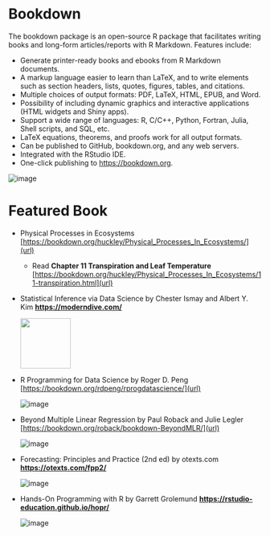 # Bookdown
The bookdown package is an open-source R package that facilitates writing books and long-form articles/reports with R Markdown. Features include:

* Generate printer-ready books and ebooks from R Markdown documents.
* A markup language easier to learn than LaTeX, and to write elements such as section headers, lists, quotes, figures, tables, and citations.
* Multiple choices of output formats: PDF, LaTeX, HTML, EPUB, and Word.
* Possibility of including dynamic graphics and interactive applications (HTML widgets and Shiny apps).
* Support a wide range of languages: R, C/C++, Python, Fortran, Julia, Shell scripts, and SQL, etc.
* LaTeX equations, theorems, and proofs work for all output formats.
* Can be published to GitHub, bookdown.org, and any web servers.
* Integrated with the RStudio IDE.
* One-click publishing to https://bookdown.org.


![image](https://github.com/ParthaPRay/Bookdown/assets/1689639/4b432233-69ab-460a-9a22-491e0f4ed42b)


# Featured Book

* Physical Processes in Ecosystems [https://bookdown.org/huckley/Physical_Processes_In_Ecosystems/](url)
  *  Read **Chapter 11 Transpiration and Leaf Temperature** [https://bookdown.org/huckley/Physical_Processes_In_Ecosystems/11-transpiration.html](url)

* Statistical Inference via Data Science by Chester Ismay and Albert Y. Kim **https://moderndive.com/**

  <img src="https://github.com/ParthaPRay/Bookdown/assets/1689639/4afecea8-5b6f-44bf-8b2e-bf95e98d6445" width="100" height="100">

* R Programming for Data Science by Roger D. Peng [https://bookdown.org/rdpeng/rprogdatascience/](url)

   ![image](https://github.com/ParthaPRay/Bookdown/assets/1689639/e2204712-36f2-43d9-bfaa-df3098c4ecf4)

* Beyond Multiple Linear Regression by Paul Roback and Julie Legler [https://bookdown.org/roback/bookdown-BeyondMLR/](url)

  ![image](https://github.com/ParthaPRay/Bookdown/assets/1689639/d79ceba2-397b-416b-bf44-fa8020002f1d)

* Forecasting: Principles and Practice (2nd ed) by otexts.com **https://otexts.com/fpp2/**

  ![image](https://github.com/ParthaPRay/Bookdown/assets/1689639/998f87ef-d735-4622-be53-b9ad446fcb91)

* Hands-On Programming with R by Garrett Grolemund **https://rstudio-education.github.io/hopr/**

  ![image](https://github.com/ParthaPRay/Bookdown/assets/1689639/28860fd2-05b6-45f8-917f-f43e6f1bd6a1)

